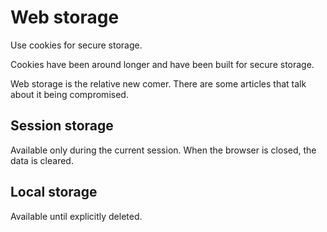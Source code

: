 # Web storage

Use cookies for secure storage.

Cookies have been around longer and have been built for secure storage.

Web storage is the relative new comer. There are some articles that talk about it being compromised.

## Session storage
Available only during the current session. When the browser is closed, the data is cleared.

## Local storage
Available until explicitly deleted.